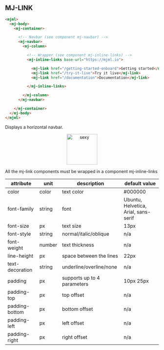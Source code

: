 ## MJ-LINK

``` html
<mjml>
  <mj-body>
    <mj-container>

      <!-- Navbar (see component mj-navbar) -->
      <mj-navbar>
        <mj-column>

          <!-- Wrapper (see component mj-inline-links) -->
          <mj-inline-links base-url="https://mjml.io">

            <mj-link href="/getting-started-onboard">Getting started</mj-link>
            <mj-link href="/try-it-live">Try it live</mj-link>
            <mj-link href="/documentation">Documentation</mj-link>

          </mj-inline-links>

        </mj-column>
      </mj-navbar>

    </mj-container>
  </mj-body>
</mjml>
```

Displays a horizontal navbar.

<p align="center">
  <a href="/try-it-live/link"><img width="100px" src="http://imgh.us/TRYITLIVE.svg" alt="sexy" /></a>
</p>

<aside class="notice">
All the mj-link components must be wrapped in a component mj-inline-links
</aside>

attribute        | unit          | description                    | default value
-----------------|---------------|--------------------------------|------------------------------
color            | color         | text color                     | #000000
font-family      | string        | font                           | Ubuntu, Helvetica, Arial, sans-serif
font-size        | px            | text size                      | 13px
font-style       | string        | normal/italic/oblique          | n/a
font-weight      | number        | text thickness                 | n/a
line-height      | px            | space between the lines        | 22px
text-decoration  | string        | underline/overline/none        | n/a
padding          | px            | supports up to 4 parameters    | 10px 25px
padding-top      | px            | top offset                     | n/a
padding-bottom   | px            | bottom offset                  | n/a
padding-left     | px            | left offset                    | n/a
padding-right    | px            | right offset                   | n/a
